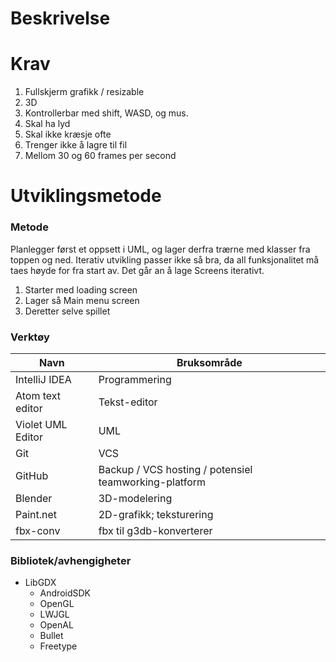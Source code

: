 # Beskrivelse


# Krav
1. Fullskjerm grafikk / resizable
2. 3D
3. Kontrollerbar med shift, WASD, og mus.
4. Skal ha lyd
5. Skal ikke kræsje ofte
6. Trenger ikke å lagre til fil
7. Mellom 30 og 60 frames per second


# Utviklingsmetode
### Metode
Planlegger først et oppsett i UML, og lager derfra trærne med klasser fra toppen og ned. Iterativ utvikling passer ikke så bra, da all funksjonalitet må taes høyde for fra start av.
Det går an å lage Screens iterativt.

1. Starter med loading screen
2. Lager så Main menu screen
3. Deretter selve spillet


### Verktøy
| Navn              | Bruksområde   |
|-------------------|---------------|
| IntelliJ IDEA     | Programmering |
| Atom text editor  | Tekst-editor  |
| Violet UML Editor | UML           |
| Git               | VCS           |
| GitHub            | Backup / VCS hosting / potensiel teamworking-platform |
| Blender           | 3D-modelering |
| Paint.net         | 2D-grafikk; teksturering |
| fbx-conv          | fbx til g3db-konverterer |

### Bibliotek/avhengigheter
* LibGDX
  * AndroidSDK
  * OpenGL
  * LWJGL
  * OpenAL
  * Bullet
  * Freetype
